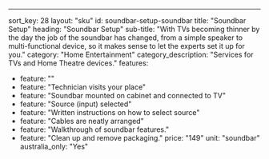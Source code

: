 ---sort_key: 28layout: "sku"id: soundbar-setup-soundbartitle: "Soundbar Setup"heading: "Soundbar Setup"sub-title: "With TVs becoming thinner by the day the job of the soundbar has changed, from a simple speaker to multi-functional device, so it makes sense to let the experts set it up for you."category: "Home Entertainment"category_description: "Services for TVs and Home Theatre devices."features: - feature: "" - feature: "Technician visits your place" - feature: "Soundbar mounted on cabinet and connected to TV" - feature: "Source (input) selected" - feature: "Written instructions on how to select source" - feature: "Cables are neatly arranged" - feature: "Walkthrough of soundbar features." - feature: "Clean up and remove packaging."price: "149"unit: "soundbar"australia_only: "Yes"